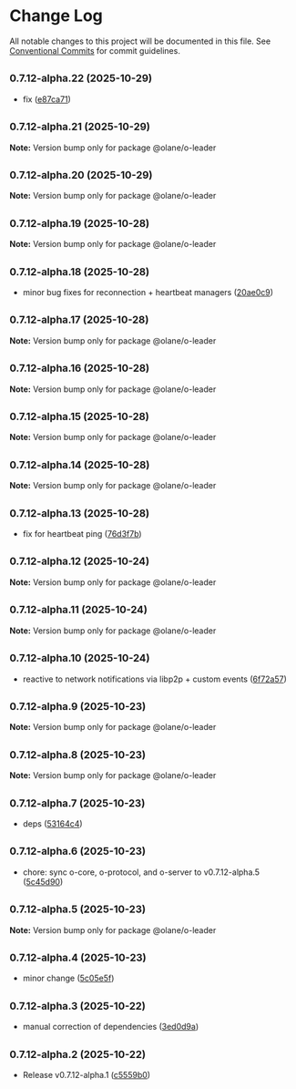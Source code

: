# Change Log

All notable changes to this project will be documented in this file.
See [Conventional Commits](https://conventionalcommits.org) for commit guidelines.

## <small>0.7.12-alpha.22 (2025-10-29)</small>

- fix ([e87ca71](https://github.com/olane-labs/olane/commit/e87ca71))

## <small>0.7.12-alpha.21 (2025-10-29)</small>

**Note:** Version bump only for package @olane/o-leader

## <small>0.7.12-alpha.20 (2025-10-29)</small>

**Note:** Version bump only for package @olane/o-leader

## <small>0.7.12-alpha.19 (2025-10-28)</small>

**Note:** Version bump only for package @olane/o-leader

## <small>0.7.12-alpha.18 (2025-10-28)</small>

- minor bug fixes for reconnection + heartbeat managers ([20ae0c9](https://github.com/olane-labs/olane/commit/20ae0c9))

## <small>0.7.12-alpha.17 (2025-10-28)</small>

**Note:** Version bump only for package @olane/o-leader

## <small>0.7.12-alpha.16 (2025-10-28)</small>

**Note:** Version bump only for package @olane/o-leader

## <small>0.7.12-alpha.15 (2025-10-28)</small>

**Note:** Version bump only for package @olane/o-leader

## <small>0.7.12-alpha.14 (2025-10-28)</small>

**Note:** Version bump only for package @olane/o-leader

## <small>0.7.12-alpha.13 (2025-10-28)</small>

- fix for heartbeat ping ([76d3f7b](https://github.com/olane-labs/olane/commit/76d3f7b))

## <small>0.7.12-alpha.12 (2025-10-24)</small>

**Note:** Version bump only for package @olane/o-leader

## <small>0.7.12-alpha.11 (2025-10-24)</small>

**Note:** Version bump only for package @olane/o-leader

## <small>0.7.12-alpha.10 (2025-10-24)</small>

- reactive to network notifications via libp2p + custom events ([6f72a57](https://github.com/olane-labs/olane/commit/6f72a57))

## <small>0.7.12-alpha.9 (2025-10-23)</small>

**Note:** Version bump only for package @olane/o-leader

## <small>0.7.12-alpha.8 (2025-10-23)</small>

**Note:** Version bump only for package @olane/o-leader

## <small>0.7.12-alpha.7 (2025-10-23)</small>

- deps ([53164c4](https://github.com/olane-labs/olane/commit/53164c4))

## <small>0.7.12-alpha.6 (2025-10-23)</small>

- chore: sync o-core, o-protocol, and o-server to v0.7.12-alpha.5 ([5c45d90](https://github.com/olane-labs/olane/commit/5c45d90))

## <small>0.7.12-alpha.5 (2025-10-23)</small>

**Note:** Version bump only for package @olane/o-leader

## <small>0.7.12-alpha.4 (2025-10-23)</small>

- minor change ([5c05e5f](https://github.com/olane-labs/olane/commit/5c05e5f))

## <small>0.7.12-alpha.3 (2025-10-22)</small>

- manual correction of dependencies ([3ed0d9a](https://github.com/olane-labs/olane/commit/3ed0d9a))

## <small>0.7.12-alpha.2 (2025-10-22)</small>

- Release v0.7.12-alpha.1 ([c5559b0](https://github.com/olane-labs/olane/commit/c5559b0))
